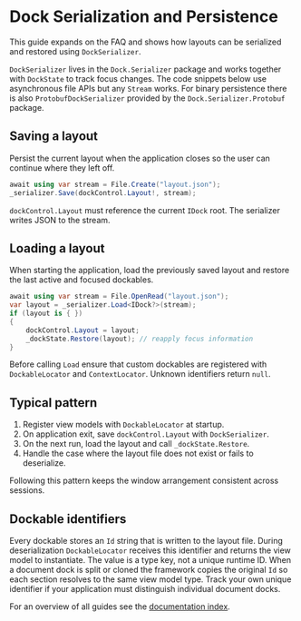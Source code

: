 # Dock Serialization and Persistence

This guide expands on the FAQ and shows how layouts can be serialized and restored using `DockSerializer`.

`DockSerializer` lives in the `Dock.Serializer` package and works together with `DockState` to track focus changes. The code snippets below use asynchronous file APIs but any `Stream` works. For binary persistence there is also `ProtobufDockSerializer` provided by the `Dock.Serializer.Protobuf` package.

## Saving a layout

Persist the current layout when the application closes so the user can continue where they left off.

```csharp
await using var stream = File.Create("layout.json");
_serializer.Save(dockControl.Layout!, stream);
```

`dockControl.Layout` must reference the current `IDock` root. The serializer writes JSON to the stream.

## Loading a layout

When starting the application, load the previously saved layout and restore the last active and focused dockables.

```csharp
await using var stream = File.OpenRead("layout.json");
var layout = _serializer.Load<IDock?>(stream);
if (layout is { })
{
    dockControl.Layout = layout;
    _dockState.Restore(layout); // reapply focus information
}
```

Before calling `Load` ensure that custom dockables are registered with `DockableLocator` and `ContextLocator`. Unknown identifiers return `null`.

## Typical pattern

1. Register view models with `DockableLocator` at startup.
2. On application exit, save `dockControl.Layout` with `DockSerializer`.
3. On the next run, load the layout and call `_dockState.Restore`.
4. Handle the case where the layout file does not exist or fails to deserialize.

Following this pattern keeps the window arrangement consistent across sessions.

## Dockable identifiers

Every dockable stores an `Id` string that is written to the layout file. During
deserialization `DockableLocator` receives this identifier and returns the view
model to instantiate. The value is a type key, not a unique runtime ID. When a
document dock is split or cloned the framework copies the original `Id` so each
section resolves to the same view model type. Track your own unique identifier
if your application must distinguish individual document docks.

For an overview of all guides see the [documentation index](README.md).
